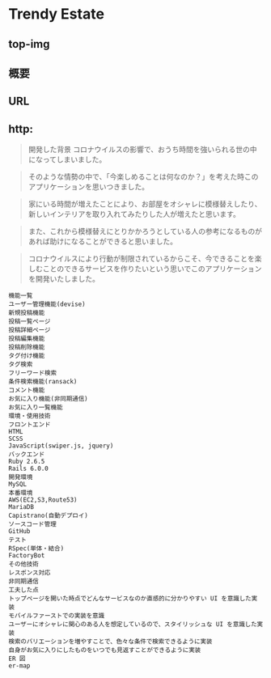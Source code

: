 # Trendy Estate

## top-img

## 概要

## URL

## http:

> 開発した背景
> コロナウイルスの影響で、おうち時間を強いられる世の中になってしまいました。

> そのような情勢の中で、「今楽しめることは何なのか？」を考えた時このアプリケーションを思いつきました。

> 家にいる時間が増えたことにより、お部屋をオシャレに模様替えしたり、新しいインテリアを取り入れてみたりした人が増えたと思います。

> また、これから模様替えにとりかかろうとしている人の参考になるものがあれば助けになることができると思いました。

> コロナウイルスにより行動が制限されているからこそ、今できることを楽しむことのできるサービスを作りたいという思いでこのアプリケーションを開発いたしました。

```
機能一覧
ユーザー管理機能(devise)
新規投稿機能
投稿一覧ページ
投稿詳細ページ
投稿編集機能
投稿削除機能
タグ付け機能
タグ検索
フリーワード検索
条件検索機能(ransack)
コメント機能
お気に入り機能(非同期通信)
お気に入り一覧機能
環境・使用技術
フロントエンド
HTML
SCSS
JavaScript(swiper.js, jquery)
バックエンド
Ruby 2.6.5
Rails 6.0.0
開発環境
MySQL
本番環境
AWS(EC2,S3,Route53)
MariaDB
Capistrano(自動デプロイ)
ソースコード管理
GitHub
テスト
RSpec(単体・結合)
FactoryBot
その他技術
レスポンス対応
非同期通信
工夫した点
トップページを開いた時点でどんなサービスなのか直感的に分かりやすい UI を意識した実装
モバイルファーストでの実装を意識
ユーザーにオシャレに関心のある人を想定しているので、スタイリッシュな UI を意識した実装
検索のバリエーションを増やすことで、色々な条件で検索できるように実装
自身がお気に入りにしたものをいつでも見返すことができるように実装
ER 図
er-map
```

